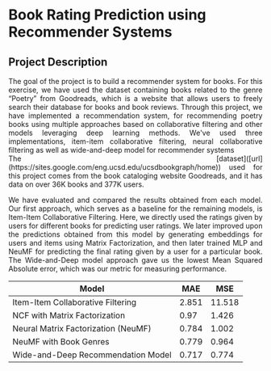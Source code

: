 # Book Rating Prediction using Recommender Systems
## Project Description
<p align="justify">
The goal of the project is to build a recommender system for books. For this exercise, we have used the dataset containing books related to the genre “Poetry” from Goodreads, which is a website that allows users to freely search their database for books and book reviews. Through this project, we have implemented a recommendation
system, for recommending poetry books using multiple approaches based on collaborative filtering and other models leveraging deep learning methods. We've used three implementations, item-item collaborative filtering, neural collaborative filtering as well as wide-and-deep model for recommender systems<br> 
The [dataset]([url](https://sites.google.com/eng.ucsd.edu/ucsdbookgraph/home)) used for this project comes from the book cataloging website Goodreads, and it has data on over 36K books and 377K users.
</p>
<p align="justify">
We have evaluated and compared the results obtained from each model. Our first approach, which serves as a baseline for the remaining models, is Item-Item Collaborative Filtering. Here, we directly used the ratings given by users for different books for predicting user ratings. We later improved upon the predictions obtained from this model by generating embeddings for users and items using Matrix Factorization, and then later trained MLP and NeuMF for predicting the final rating given by a user for a particular book. The Wide-and-Deep model approach gave us the lowest Mean Squared Absolute error, which was our metric for measuring performance.
</p>

|Model|MAE|MSE|
|-----|---|---|
|Item-Item Collaborative Filtering| 2.851| 11.518|
|NCF with Matrix Factorization| 0.97| 1.426|
|Neural Matrix Factorization (NeuMF) |0.784 |1.002|
|NeuMF with Book Genres |0.779| 0.964|
|Wide-and-Deep Recommendation Model| 0.717| 0.774|


